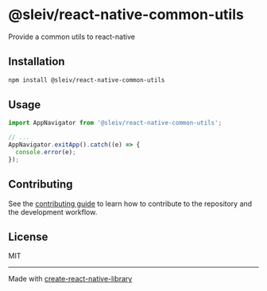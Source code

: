 # @sleiv/react-native-common-utils

Provide a common utils to react-native

## Installation

```sh
npm install @sleiv/react-native-common-utils
```

## Usage

```js
import AppNavigator from '@sleiv/react-native-common-utils';

// ...
AppNavigator.exitApp().catch((e) => {
  console.error(e);
});
```

## Contributing

See the [contributing guide](CONTRIBUTING.md) to learn how to contribute to the repository and the development workflow.

## License

MIT

---

Made with [create-react-native-library](https://github.com/callstack/react-native-builder-bob)

